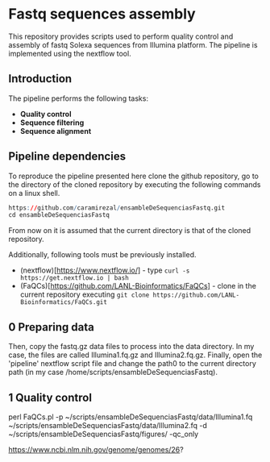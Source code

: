 # Fastq sequences assembly

This repository provides scripts used to perform quality control and 
assembly of fastq Solexa sequences from Illumina platform. The 
pipeline is implemented using the nextflow tool.

## Introduction

The pipeline performs the following tasks:

* **Quality control**
* **Sequence filtering**
* **Sequence alignment**


## Pipeline dependencies

To reproduce the pipeline presented here clone the github repository,
go to the directory of the cloned repository by executing the following 
commands on a linux shell. 

```r
https://github.com/caramirezal/ensambleDeSequenciasFastq.git
cd ensambleDeSequenciasFastq
``` 

From now on it is assumed that the current directory is that of the
cloned repository.

Additionally, following tools must be previously installed. 

* (nextflow)[https://www.nextflow.io/] - type 
`curl -s https://get.nextflow.io | bash ` 
* (FaQCs)[https://github.com/LANL-Bioinformatics/FaQCs] - clone
in the current repository executing `git clone https://github.com/LANL-Bioinformatics/FaQCs.git`





## 0 Preparing data

Then, copy the fastq.gz data files to process into the data directory. 
In my case, the files are called Illumina1.fq.gz and Illumina2.fq.gz. 
Finally, open the 'pipeline' nextflow script file and change the path0 
to the current directory path (in my case /home/scripts/ensambleDeSequenciasFastq). 








## 1 Quality control 

perl FaQCs.pl -p ~/scripts/ensambleDeSequenciasFastq/data/Illumina1.fq ~/scripts/ensambleDeSequenciasFastq/data/Illumina2.fq -d ~/scripts/ensambleDeSequenciasFastq/figures/ -qc_only

https://www.ncbi.nlm.nih.gov/genome/genomes/26?
